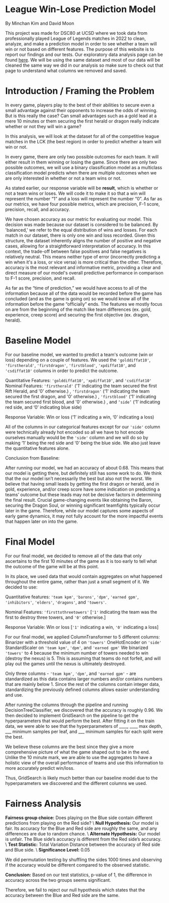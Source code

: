 # League Win-Lose Prediction Model
By Minchan Kim and David Moon

This project was made for DSC80 at UCSD where we took data from professionally played League of Legends matches in 2022 to clean, analyze, and make a prediction model in order to see whether a team will win or not based on different features. The purpose of this website is to report our findings and our tests. Our exploratory data analysis page can be found [here](https://m1nce.github.io/Gold-Lead-Analysis/). We will be using the same dataset and most of our data will be cleaned the same way we did in our analysis so make sure to check out that page to understand what columns we removed and saved.

# Introduction / Framing the Problem

In every game, players play to the best of their abilities to secure even a small advantage against their opponents to increase the odds of winning. But is this really the case? Can small advantages such as a gold lead at a mere 10 minutes or them securing the first herald or dragon really indicate whether or not they will win a game?

In this analysis, we will look at the dataset for all of the competitive league matches in the LCK (the best region) in order to predict whether a team will win or not.

In every game, there are only two possible outcomes for each team. It will either result in them winning or losing the game. Since there are only two possible outcomes, we will use a binary classification model as a multiclass classification model predicts when there are multiple outcomes when we are only interested in whether or not a team wins or not.

As stated earlier, our response variable will be **result**, which is whether or not a team wins or loses. We will code it to make it so that a win will represent the number “1” and a loss will represent the number “0”. As far as our metrics, we have four possible metrics, which are precision, F-1 score, precision, recall, and accuracy.

We have chosen accuracy as our metric for evaluating our model. This decision was made  because our dataset is considered to be balanced. By 'balanced,' we refer to the equal distribution of wins and losses. For each match in our dataset, there is only one win and loss recorded. Given this structure, the dataset inherently aligns the number of positive and negative cases, allowing for a straightforward interpretation of accuracy. In this context, the trade-off between false positives and false negatives is relatively neutral. This means neither type of error (incorrectly predicting a win when it's a loss, or vice versa) is more critical than the other. Therefore, accuracy is the most relevant and informative metric, providing a clear and direct measure of our model's overall predictive performance in comparison to F-1 score, precision, and recall.

As far as the “time of prediction,” we would have access to all of the information because all of the data would be recorded before the game has concluded (and as the game is going on) so we would know all of the information before the game “officially” ends. The features we mostly focus on are from the beginning of the match like team differences (ex. gold, experience, creep score) and securing the first objective (ex. dragon, herald).

# Baseline Model

For our baseline model, we wanted to predict a team's outcome (win or loss) depending on a couple of features. We used the `'golddiffat10'`, `'firstherald'`, `'firstdragon'`, `'firstblood'`, `'xpdiffat10'`, and `'csdiffat10'` columns in order to predict the outcome.

Quantitative Features: `'golddiffat10'`, `'xpdiffat10'`, and `'csdiffat10'`
Nominal Features: `'firstherald'` ('1' indicating the team secured the first Rift Herald, and '0' otherwise.)
, `'firstdragon'` (‘1' indicating the team secured the first dragon, and '0' otherwise.)
, `'firstblood'` (‘1' indicating the team secured first blood, and '0' otherwise.)
, and `‘side’` (‘1’ indicating red side, and ‘0’ indicating blue side)

Response Variable: Win or loss (‘1’ indicating a win, ‘0’ indicating a loss)

All of the columns in our categorical features  except for our `'side'` column were technically already hot encoded so all we have to hot encode ourselves manually would be the `'side'` column and we will do so by making ‘1’ being the red side and ‘0’ being the blue side. We also just leave the quantitative features alone.

Conclusion from Baseline:

After running our model, we had an accuracy of about 0.68. This means that our model is getting there, but definitely still has some work to do. We think that the our model isn’t necessarily the best but also not the worst. We believe that having small leads by getting the first dragon or herald, and in gold, experience, and/or creep score have some indication on predicting a teams’ outcome but these leads may not be decisive factors in determining the final result. Crucial game-changing events like obtaining the Baron, securing the Dragon Soul, or winning significant teamfights typically occur later in the game. Therefore, while our model captures some aspects of early game dynamics, it may not fully account for the more impactful events that happen later on into the game.

# Final Model

For our final model, we decided to remove all of the data that only ascertains to the first 10 minutes of the game as it is too early to tell what the outcome of the game will be at this point. 

In its place, we used data that would contain aggregates on what happened throughout the entire game, rather than just a small segment of it. We decided to use:

Quantitative features: `'team kpm'`, `'barons'`, `'dpm'`, `'earned gpm'`, `'inhibitors'`, `'elders'`, `'dragons'`, and `'towers'`.

Nominal Features: `'firsttothreetowers'` [`'1'` indicating the team was the first to destroy three towers, and `'0'` otherwise.]

Response Variable: Win or loss [`'1'` indicating a win, `'0'` indicating a loss]

For our final model, we applied ColumnTransformer to 5 different columns: 
Binarizer with a threshold value of 4 on `'towers'`
OneHotEncoder on `'side'`
StandardScaler on `'team kpm'`, `'dpm'`, and `'earned gpm'`
We binarized `'towers'` to 4 because the minimum number of towers needed to win (destroy the nexus) is 5. This is assuming that teams do not forfeit, and will play out the games until the nexus is ultimately destroyed. 

Only three columns - `'team kpm'`, `'dpm'`, and `'earned gpm'` - are standardized as this data contains larger numbers and/or contains numbers that are mainly below 1. Since the rest of the columns contain integer data, standardizing the previously defined columns allows easier understanding and use.

After running the columns through the pipeline and running DecisionTreeClassifier, we discovered that the accuracy is roughly 0.96. We then decided to implement GridSearch on the pipeline to get the hyperparameters that would perform the best. After fitting it on the train data, we were able to see that the hyperparameters of ____, ____ max depth, ___ minimum samples per leaf, and ___ minimum samples for each split were the best. 

We believe these columns are the best since they give a more comprehensive picture of what the game shaped out to be in the end. Unlike the 10 minute mark, we are able to use the aggregates to have a holistic view of the overall performance of teams and use this information to more accurately predict win/loss.

Thus, GridSearch is likely much better than our baseline model due to the hyperparameters we discovered and the different columns we used.

# Fairness Analysis

**Fairness group choice:** Does playing on the Blue side contain different predictions from playing on the Red side? \\
**Null Hypothesis:** Our model is fair. Its accuracy for the Blue and Red side are roughly the same, and any differences are due to random chance. \\
**Alternate Hypothesis:** Our model is unfair. The Blue side’s accuracy is different from the Red side’s accuracy. \\
**Test Statistic:** Total Variation Distance between the accuracy of Red side and Blue side. \\
**Significance Level:** 0.05

We did permutation testing by shuffling the sides 1000 times and observing if the accuracy would be different compared to the observed statistic. 

**Conclusion:** Based on our test statistics, p-value of 1, the difference in accuracy across the two groups seems significant.

Therefore, we fail to reject our null hypothesis which states that the accuracy between the Blue and Red side are the same. 
